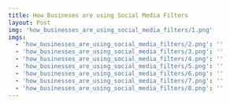 ```yaml
---
title: How Busineses are using Social Media Filters
layout: Post
img: 'how_businesses_are_using_social_media_filters/1.png'
imgs:
  - 'how_businesses_are_using_social_media_filters/2.png': ''
  - 'how_businesses_are_using_social_media_filters/3.png': ''
  - 'how_businesses_are_using_social_media_filters/4.png': ''
  - 'how_businesses_are_using_social_media_filters/5.png': ''
  - 'how_businesses_are_using_social_media_filters/6.png': ''
  - 'how_businesses_are_using_social_media_filters/7.png': ''
  - 'how_businesses_are_using_social_media_filters/8.png': ''
---
```

<!--
this is my post on stuff

![hello image](./how_businesses_are_using_social_media_filters/1.png)
-->